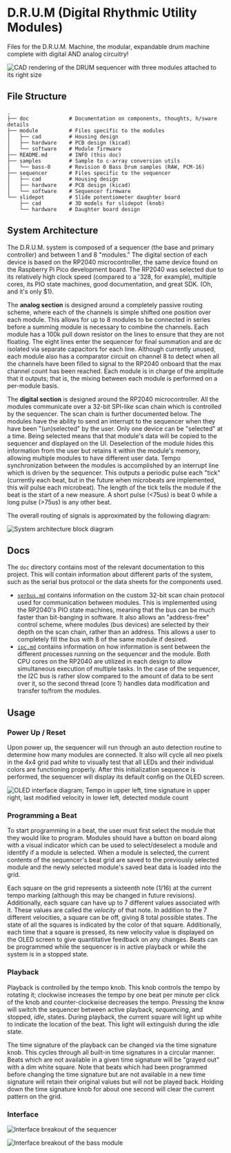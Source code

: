 # D.R.U.M (Digital Rhythmic Utility Modules)
Files for the D.R.U.M. Machine, the modular, expandable drum machine complete with digital AND analog circuitry!


![CAD rendering of the DRUM sequencer with three modules attached to its right size](assembly.png)

## File Structure

```
.
├── doc             # Documentation on components, thoughts, h/sware details
├── module          # Files specific to the modules
│   ├── cad         # Housing design
│   ├── hardware    # PCB design (kicad)
│   └── software    # Module firmware
├── README.md       # INFO (this doc)
├── samples         # Sample to c-array conversion utils
│   └── bass-0      # Revision 0 Bass Drum samples (RAW, PCM-16)
├── sequencer       # Files specific to the sequencer
│   ├── cad         # Housing design
│   ├── hardware    # PCB design (kicad)
│   └── software    # Sequencer firmware
└── slidepot        # Slide potentiometer daughter board
    ├── cad         # 3D models for slidepot (knob)
    └── hardware    # Daughter board design
```

## System Architecture

The D.R.U.M. system is composed of a sequencer (the base and primary controller) and between 1 and 8 "modules." The digital section of each device is based on the RP2040 microcontroller, the same device found on the Raspberry Pi Pico development board. The RP2040 was selected due to its relatively high clock speed (compared to a '328, for example), multiple cores, its PIO state machines, good documentation, and great SDK. (Oh, and it's only $1). 

The **analog section** is designed around a completely passive routing scheme, where each of the channels is simple shifted one position over each module. This allows for up to 8 modules to be connected in series before a summing module is necessary to combine the channels. Each module has a 100k pull down resistor on the lines to ensure that they are not floating. The eight lines enter the sequencer for final summation and are dc isolated via separate capacitors for each line. Although currently unused, each module also has a comparator circuit on channel 8 to detect when all the channels have been filled to signal to the RP2040 onboard that the max channel count has been reached. Each module is in charge of the amplitude that it outputs; that is, the mixing between each module is performed on a per-module basis.

The **digital section** is designed around the RP2040 microcontroller. All the modules communicate over a 32-bit SPI-like scan chain which is controlled by the sequencer. The scan chain is further documented below. The modules have the ability to send an interrupt to the sequencer when they have been "(un)selected" by the user. Only one device can be "selected" at a time. Being selected means that that module's data will be copied to the sequencer and displayed on the UI. Deselection of the module hides this information from the user but retains it within the module's memory, allowing multiple modules to have different user data. Tempo synchronization between the modules is accomplished by an interrupt line which is driven by the sequencer. This outputs a periodic pulse each "tick" (currently each beat, but in the future when microbeats are implemented, this will pulse each microbeat). The length of the tick tells the module if the beat is the start of a new measure. A short pulse (<75us) is beat 0 while a long pulse (>75us) is any other beat.

The overall routing of signals is approximated by the following diagram:

![System architecture block diagram](doc/img/scanchain.png)


## Docs

The `doc` directory contains most of the relevant documentation to this project. This will contain information about different parts of the system, such as the serial bus protocol or the data sheets for the components used.

* [`serbus.md`](doc/serbus.md) contains information on the custom 32-bit scan chain protocol used for communication between modules. This is implemented using the RP2040's PIO state machines, meaning that the bus can be much faster than bit-banging in software. It also allows an "address-free" control scheme, where modules (bus devices) are selected by their depth on the scan chain, rather than an address. This allows a user to completely fill the bus with 8 of the same module if desired.
* [`ipc.md`](doc/ipc.md) contains information on how information is sent between the different processes running on the sequencer and the module. Both CPU cores on the RP2040 are utilized in each design to allow simultaneous execution of multiple tasks. In the case of the sequencer, the I2C bus is rather slow compared to the amount of data to be sent over it, so the second thread (core 1) handles data modification and transfer to/from the modules.

## Usage

### Power Up / Reset

Upon power up, the sequencer will run through an auto detection routine to determine how many modules are connected. It also will cycle all neo pixels in the 4x4 grid pad white to visually test that all LEDs and their individual colors are functioning properly. After this initialization sequence is performed, the sequencer will display its default config on the OLED screen.

![OLED interface diagram; Tempo in upper left, time signature in upper right, last modified velocity in lower left, detected module count](doc/img/oled-breakout.png)

### Programming a Beat

To start programming in a beat, the user must first select the module that they would like to program. Modules should have a button on board along with a visual indicator which can be used to select/deselect a module and identify if a module is selected. When a module is selected, the current contents of the sequencer's beat grid are saved to the previously selected module and the newly selected module's saved beat data is loaded into the grid.

Each square on the grid represents a sixteenth note (1/16) at the current tempo marking (although this may be changed in future revisions). Additionally, each square can have up to 7 different values associated with it. These values are called the *velocity* of that note. In addition to the 7 different velocities, a square can be off, giving 8 total possible states. The state of all the squares is indicated by the color of that square. Additionally, each time that a square is pressed, its new velocity value is displayed on the OLED screen to give quantitative feedback on any changes. Beats can be programmed while the sequencer is in active playback or while the system is in a stopped state.

### Playback

Playback is controlled by the tempo knob. This knob controls the tempo by rotating it; clockwise increases the tempo by one beat per minute per click of the knob and counter-clockwise decreases the tempo. Pressing the know will switch the sequencer between active playback, *sequencing*, and stopped, *idle*, states. During playback, the current square will light up white to indicate the location of the beat. This light will extinguish during the idle state.

The time signature of the playback can be changed via the time signature knob. This cycles through all built-in time signatures in a circular manner. Beats which are not available in a given time signature will be "grayed out" with a dim white square. Note that beats which had been programmed before changing the time signature but are not available in a new time signature will retain their original values but will not be played back. Holding down the time signature knob for about one second will clear the current pattern on the grid.

### Interface

![Interface breakout of the sequencer](doc/img/interface-breakout.png)

![Interface breakout of the bass module](doc/img/interface-module.png)


